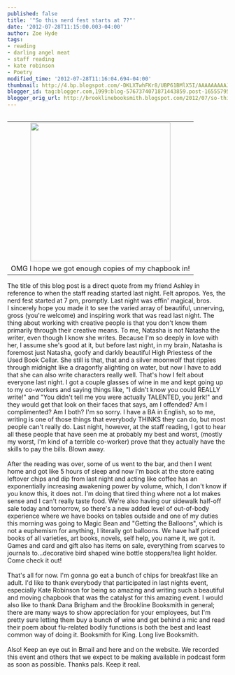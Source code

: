 ```yaml
---
published: false
title: '"So this nerd fest starts at 7?"'
date: '2012-07-28T11:15:00.003-04:00'
author: Zoe Hyde
tags:
- reading
- darling angel meat
- staff reading
- kate robinson
- Poetry
modified_time: '2012-07-28T11:16:04.694-04:00'
thumbnail: http://4.bp.blogspot.com/-DKLXTwhFKr8/UBP61BMlX5I/AAAAAAAAAJY/n_sd2fHvVZw/s72-c/2012-07-28+10.32.29.png
blogger_id: tag:blogger.com,1999:blog-5767374071871443859.post-1655579557683748236
blogger_orig_url: http://brooklinebooksmith.blogspot.com/2012/07/so-this-nerd-fest-starts-at-7.html
---
```


<table cellpadding="0" cellspacing="0" class="tr-caption-container" style="float: right; margin-left: 1em; text-align: right;"><tbody><tr><td style="text-align: center;"><a href="http://4.bp.blogspot.com/-DKLXTwhFKr8/UBP61BMlX5I/AAAAAAAAAJY/n_sd2fHvVZw/s1600/2012-07-28+10.32.29.png" imageanchor="1" style="clear: right; margin-bottom: 1em; margin-left: auto; margin-right: auto;"><img border="0" height="318" src="http://4.bp.blogspot.com/-DKLXTwhFKr8/UBP61BMlX5I/AAAAAAAAAJY/n_sd2fHvVZw/s320/2012-07-28+10.32.29.png" width="320" /></a></td></tr><tr><td class="tr-caption" style="text-align: center;">OMG I hope we got enough copies of my chapbook in!</td></tr></tbody></table>The title of this blog post is a direct quote from my friend Ashley in reference to when the staff reading started last night. Felt apropos. Yes, the nerd fest started at 7 pm, promptly. Last night was effin' magical, bros. I&nbsp;sincerely hope you made it to see the varied array of beautiful, unnerving, gross (you're welcome)&nbsp;and inspiring work that was read last night. The thing about working with creative people is that you don't know them primarily through their creative means. To me, Natasha is not Natasha the writer, even though I know she writes. Because I'm so deeply in love with her, I assume she's good at it, but before last night, in my brain, Natasha is foremost just Natasha, goofy and darkly beautiful High Priestess of the Used Book Cellar. She still is that, that and a silver moonwolf that ripples through midnight like a dragonfly alighting on water, but now I have to add that she can also write characters really well. That's how I felt about everyone last night. I got a couple glasses of wine in me and kept going up to my co-workers and saying things like, "I didn't know you could REALLY write!" and "You didn't tell me you were actually TALENTED, you jerk!" and they would get that look on their faces that says, am I offended? Am I complimented? Am I both? I'm so sorry. I have a BA in English, so to me, writing is one of those things that everybody THINKS they can do, but most people can't really do. Last night, however, at the staff reading, I got to hear all these people that have seen me at probably my best and worst, (mostly my worst, I'm kind of a terrible co-worker) prove that they actually have the skills to pay the bills. Blown away.<br /><br />After the reading was over, some of us went to the bar, and then I went home and got like 5 hours of sleep and now I'm back at the store eating leftover chips and dip from last night and acting like coffee has an exponentially increasing awakening power by volume, which, I don't know if you know this, it does not. I'm doing that tired thing where not a lot makes sense and I can't really taste food. We're also having our sidewalk half-off sale today and tomorrow, so there's a new added level of out-of-body experience where we have books on tables outside and one of my duties this morning was going to Magic Bean and "Getting the Balloons", which is not a&nbsp;euphemism&nbsp;for anything, I literally got balloons. We have half priced books of all varieties, art books, novels, self help, you name it, we got it. Games and card and gift also has items on sale, everything from scarves to journals to...decorative bird shaped wine bottle stoppers/tea light holder. Come check it out!<br /><br />That's all for now. I'm gonna go eat a bunch of chips for breakfast like an adult. I'd like to thank everybody that participated in last nights event, especially Kate Robinson for being so amazing and writing such a beautiful and moving chapbook that was the catalyst for this amazing event. I would also like to thank Dana Brigham and the Brookline Booksmith in general; there are many ways to show appreciation for your employees, but I'm pretty sure letting them buy a bunch of wine and get behind a mic and read their poem about flu-related bodily functions is both the best and least common way of doing it. Booksmith for King. Long live Booksmith.<br /><br />Also! Keep an eye out in Bmail and here and on the website. We recorded this event and others that we expect to be making available in podcast form as soon as possible. Thanks pals. Keep it real.<br /><br />